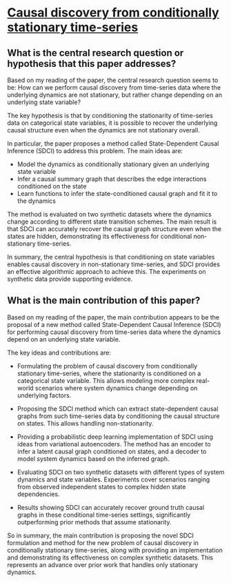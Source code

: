 # [Causal discovery from conditionally stationary time-series](https://arxiv.org/abs/2110.06257v1)

## What is the central research question or hypothesis that this paper addresses?

 Based on my reading of the paper, the central research question seems to be: How can we perform causal discovery from time-series data where the underlying dynamics are not stationary, but rather change depending on an underlying state variable? 

The key hypothesis is that by conditioning the stationarity of time-series data on categorical state variables, it is possible to recover the underlying causal structure even when the dynamics are not stationary overall.

In particular, the paper proposes a method called State-Dependent Causal Inference (SDCI) to address this problem. The main ideas are:

- Model the dynamics as conditionally stationary given an underlying state variable
- Infer a causal summary graph that describes the edge interactions conditioned on the state 
- Learn functions to infer the state-conditioned causal graph and fit it to the dynamics

The method is evaluated on two synthetic datasets where the dynamics change according to different state transition schemes. The main result is that SDCI can accurately recover the causal graph structure even when the states are hidden, demonstrating its effectiveness for conditional non-stationary time-series.

In summary, the central hypothesis is that conditioning on state variables enables causal discovery in non-stationary time-series, and SDCI provides an effective algorithmic approach to achieve this. The experiments on synthetic data provide supporting evidence.


## What is the main contribution of this paper?

 Based on my reading of the paper, the main contribution appears to be the proposal of a new method called State-Dependent Causal Inference (SDCI) for performing causal discovery from time-series data where the dynamics depend on an underlying state variable. 

The key ideas and contributions are:

- Formulating the problem of causal discovery from conditionally stationary time-series, where the stationarity is conditioned on a categorical state variable. This allows modeling more complex real-world scenarios where system dynamics change depending on underlying factors.

- Proposing the SDCI method which can extract state-dependent causal graphs from such time-series data by conditioning the causal structure on states. This allows handling non-stationarity.

- Providing a probabilistic deep learning implementation of SDCI using ideas from variational autoencoders. The method has an encoder to infer a latent causal graph conditioned on states, and a decoder to model system dynamics based on the inferred graph.

- Evaluating SDCI on two synthetic datasets with different types of system dynamics and state variables. Experiments cover scenarios ranging from observed independent states to complex hidden state dependencies.

- Results showing SDCI can accurately recover ground truth causal graphs in these conditional time-series settings, significantly outperforming prior methods that assume stationarity.

So in summary, the main contribution is proposing the novel SDCI formulation and method for the new problem of causal discovery in conditionally stationary time-series, along with providing an implementation and demonstrating its effectiveness on complex synthetic datasets. This represents an advance over prior work that handles only stationary dynamics.
